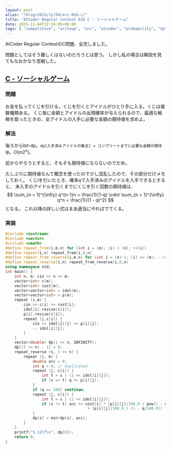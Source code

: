 ```yaml
---
layout: post
alias: "/blog/2015/11/04/arc-016-c/"
title: "AtCoder Regular Contest 016 C - ソーシャルゲーム"
date: 2015-11-04T22:24:05+09:00
tags: [ "competitive", "writeup", "arc", "atcoder", "probability", "dp", "bit-dp" ]
---
```


AtCoder Regular ContestのC問題、全完しました。

問題としてはそう難しくはないのだろうとは思う。
しかし私の場合は解説を見てもなおかなり苦戦した。

<!-- more -->

## [C - ソーシャルゲーム](https://beta.atcoder.jp/contests/arc016/tasks/arc016_3)

### 問題

お金を払ってくじを引ける。くじを引くとアイドルがひとり手に入る。くじは複数種類ある。
くじ毎に金額とアイドルの出現確率が与えられるので、最適な戦略を取ったときの、全アイドルの入手に必要な金額の期待値を求めよ。

### 解法

後ろからbit-dp。`dp[入手済みアイドルの集合] = コンプリートまでに必要な金額の期待値`。$O(m2^n)$。


前からやろうとすると、そもそも期待値にならないのでだめ。

久しぶりに期待値なんて概念を使ったので少し混乱したので、その部分だけメモしておく。
くじ$i$を引いたとき、確率$q$で入手済みのアイドルを入手できるとすると、
未入手のアイドルを引くまでにくじを引く回数の期待値は、
$$ \sum_{n = 1}^{\infty} q^{n-1}n = \frac{1}{1-q} \cdot \sum_{n = 1}^{\infty} q^n = \frac{1}{(1 - q)^2} $$となる。
これ以降の詳しい式はまあ適当にやればでてくる。


### 実装

``` c++
#include <iostream>
#include <vector>
#include <cmath>
#define repeat_from(i,m,n) for (int i = (m); (i) < (n); ++(i))
#define repeat(i,n) repeat_from(i,0,n)
#define repeat_from_reverse(i,m,n) for (int i = (n)-1; (i) >= (m); --(i))
#define repeat_reverse(i,n) repeat_from_reverse(i,0,n)
using namespace std;
int main() {
    int n, m; cin >> n >> m;
    vector<int> c(m);
    vector<int> cost(m);
    vector<vector<int> > idol(m);
    vector<vector<int> > p(m);
    repeat (i,m) {
        cin >> c[i] >> cost[i];
        idol[i].resize(c[i]);
        p[i].resize(c[i]);
        repeat (j,c[i]) {
            cin >> idol[i][j] >> p[i][j];
            -- idol[i][j];
        }
    }
    vector<double> dp(1 << n, INFINITY);
    dp[(1 << n) - 1] = 0;
    repeat_reverse (s, 1 << n) {
        repeat (i, m) {
            double acc = 0;
            int q = 0; // duplicated
            repeat (j, c[i]) {
                int t = s | (1 << idol[i][j]);
                if (s == t) q += p[i][j];
            }
            if (q == 100) continue;
            repeat (j, c[i]) {
                int t = s | (1 << idol[i][j]);
                if (s != t) acc += cost[i] * (p[i][j]/100.0 / pow(1 - q/100.0, 2))
                                    + (p[i][j]/100.0 / (1 - q/100.0)) * dp[t];
            }
            dp[s] = min(dp[s], acc);
        }
    }
    printf("%.12lf\n", dp[0]);
    return 0;
}
```
